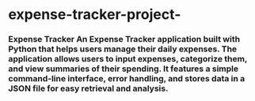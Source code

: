 # expense-tracker-project-
### Expense Tracker  An Expense Tracker application built with Python that helps users manage their daily expenses. The application allows users to input expenses, categorize them, and view summaries of their spending. It features a simple command-line interface, error handling, and stores data in a JSON file for easy retrieval and analysis. 
